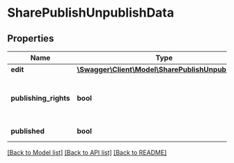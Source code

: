 # SharePublishUnpublishData

## Properties
Name | Type | Description | Notes
------------ | ------------- | ------------- | -------------
**edit** | [**\Swagger\Client\Model\SharePublishUnpublishEdit**](SharePublishUnpublishEdit.md) |  | 
**publishing_rights** | **bool** | If the current user has rights to unpublish | 
**published** | **bool** | If the asset is published | 

[[Back to Model list]](../README.md#documentation-for-models) [[Back to API list]](../README.md#documentation-for-api-endpoints) [[Back to README]](../README.md)


